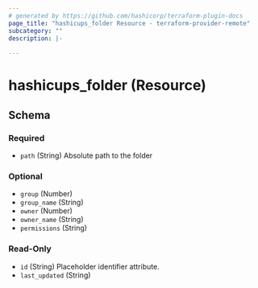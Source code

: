 ```yaml
---
# generated by https://github.com/hashicorp/terraform-plugin-docs
page_title: "hashicups_folder Resource - terraform-provider-remote"
subcategory: ""
description: |-
  
---
```


# hashicups_folder (Resource)





<!-- schema generated by tfplugindocs -->
## Schema

### Required

- `path` (String) Absolute path to the folder

### Optional

- `group` (Number)
- `group_name` (String)
- `owner` (Number)
- `owner_name` (String)
- `permissions` (String)

### Read-Only

- `id` (String) Placeholder identifier attribute.
- `last_updated` (String)
